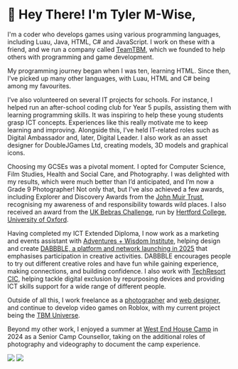 # 👋 Hey There! I'm Tyler M-Wise,
I'm a coder who develops games using various programming languages, including Luau, Java, HTML, C# and JavaScript. I work on these with a friend, and we run a company called [TeamTBM](https://teamtbm.org?utm_source=tylermwise.uk), which we founded to help others with programming and game development.
  
My programming journey began when I was ten, learning HTML. Since then, I’ve picked up many other languages, with Luau, HTML and C# being among my favourites.  
  
I’ve also volunteered on several IT projects for schools. For instance, I helped run an after-school coding club for Year 5 pupils, assisting them with learning programming skills. It was inspiring to help these young students grasp ICT concepts. Experiences like this really motivate me to keep learning and improving. Alongside this, I’ve held IT-related roles such as Digital Ambassador and, later, Digital Leader. I also work as an asset designer for DoubleJGames Ltd, creating models, 3D models and graphical icons.  
  
Choosing my GCSEs was a pivotal moment. I opted for Computer Science, Film Studies, Health and Social Care, and Photography. I was delighted with my results, which were much better than I’d anticipated, and I’m now a Grade 9 Photographer! Not only that, but I've also achieved a few awards, including Explorer and Discovery Awards from the [John Muir Trust](https://www.johnmuirtrust.org/john-muir-award?utm_source=tylermwise.uk), recognising my awareness of and responsibility towards wild places. I also received an award from the [UK Bebras Challenge](https://www.bebras.uk/?utm_source=tylermwise.uk), run by [Hertford College, University of Oxford](https://www.hertford.ox.ac.uk/?utm_source=tylermwise.uk).  
  
Having completed my ICT Extended Diploma, I now work as a marketing and events assistant with [Adventures + Wisdom Institute](https://www.aw.institute?utm_source=tylermwise.uk), helping design and create [DABBBLE, a platform and network launching in 2025](https://www.aw.institute/dabbble/about?utm_source=tylermwise.uk) that emphasises participation in creative activities. DABBBLE encourages people to try out different creative roles and have fun while gaining experience, making connections, and building confidence. I also work with [TechResort CIC](https://techresort.org?utm_source=tylermwise.uk), helping tackle digital exclusion by repurposing devices and providing ICT skills support for a wide range of different people.  
  
Outside of all this, I work freelance as a [photographer](https://tylermwise.uk/photography-projects/) and [web designer](https://tylermwise.uk/web-design/), and continue to develop video games on Roblox, with my current project being the [TBM Universe](https://teamtbm.org/universe?utm_source=tylermwise.uk).  
  
Beyond my other work, I enjoyed a summer at [West End House Camp](https://westendhousecamp.org?utm_source=tylermwise.uk) in 2024 as a Senior Camp Counsellor, taking on the additional roles of photography and videography to document the camp experience.

<img src="https://github-readme-stats.vercel.app/api?username=tylermwise&show_icons=true&theme=dark">
<img src="https://github-readme-stats.vercel.app/api/top-langs/?username=tylermwise&layout=donut&theme=dark">

